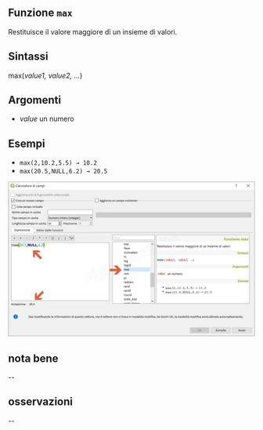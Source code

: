 ## Funzione `max`

Restituisce il valore maggiore di un insieme di valori.

## Sintassi

max(_value1, value2, …_)

## Argomenti

* _value_ un numero

## Esempi

* `max(2,10.2,5.5) → 10.2`
* `max(20.5,NULL,6.2) → 20.5`

![](/img/matematica/max/max1.png)

## nota bene

--

## osservazioni

--